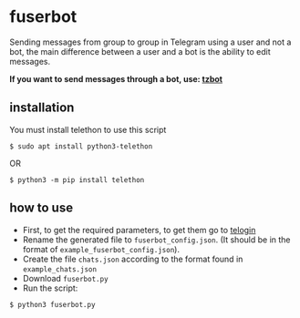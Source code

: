 # fuserbot
Sending messages from group to group in Telegram using a user and not a bot, the main difference between a user and a bot is the ability to edit messages.

**If you want to send messages through a bot, use: [tzbot](https://github.com/tzagim/tzbot)**

## installation
You must install telethon to use this script
```
$ sudo apt install python3-telethon
```
OR
```
$ python3 -m pip install telethon
```

## how to use
+ First, to get the required parameters, to get them go to [telogin](https://github.com/tzagim/telogin)
+ Rename the generated file to `fuserbot_config.json`. (It should be in the format of `example_fuserbot_config.json`).
+ Create the file `chats.json` according to the format found in `example_chats.json`
+ Download `fuserbot.py`
+ Run the script:
```
$ python3 fuserbot.py
```
